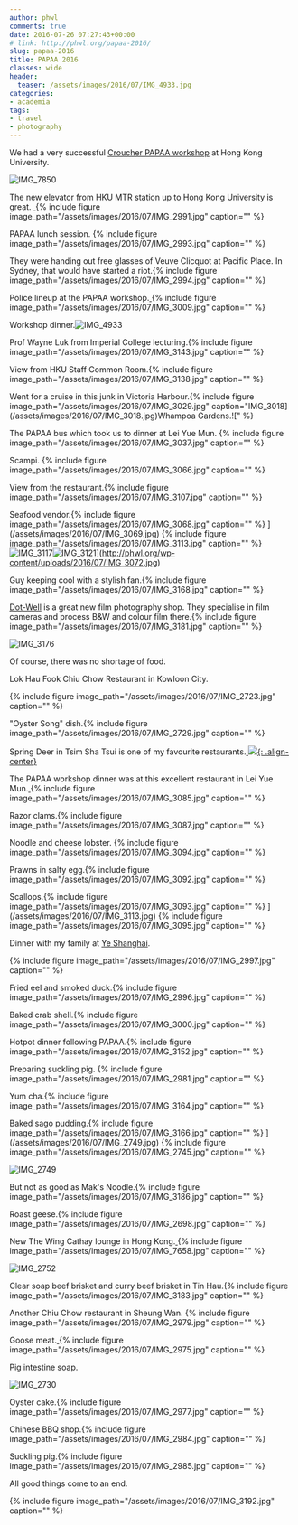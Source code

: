 ```yaml
---
author: phwl
comments: true
date: 2016-07-26 07:27:43+00:00
# link: http://phwl.org/papaa-2016/
slug: papaa-2016
title: PAPAA 2016
classes: wide
header:
  teaser: /assets/images/2016/07/IMG_4933.jpg
categories:
- academia
tags:
- travel
- photography
---
```


We had a very successful [Croucher PAPAA workshop](http://cscpapaa.eee.hku.hk/) at Hong Kong University.

![IMG_7850](/assets/images/2016/07/IMG_7850.jpg)

<!-- more -->

The new elevator from HKU MTR station up to Hong Kong University is great. [
](/assets/images/2016/07/IMG_2972.jpg) {% include figure image_path="/assets/images/2016/07/IMG_2991.jpg" caption="" %}

PAPAA lunch session.
{% include figure image_path="/assets/images/2016/07/IMG_2993.jpg" caption="" %}

They were handing out free glasses of Veuve Clicquot at Pacific Place. In Sydney, that would have started a riot.{% include figure image_path="/assets/images/2016/07/IMG_2994.jpg" caption="" %}

Police lineup at the PAPAA workshop.[
](/assets/images/2016/07/IMG_2997.jpg) {% include figure image_path="/assets/images/2016/07/IMG_3009.jpg" caption="" %}

Workshop dinner.![IMG_4933](/assets/images/2016/07/IMG_4933.jpg)

Prof Wayne Luk from Imperial College lecturing.{% include figure image_path="/assets/images/2016/07/IMG_3143.jpg" caption="" %}



View from HKU Staff Common Room.{% include figure image_path="/assets/images/2016/07/IMG_3138.jpg" caption="" %}

Went for a cruise in this junk in Victoria Harbour.{% include figure image_path="/assets/images/2016/07/IMG_3029.jpg" caption="IMG_3018](/assets/images/2016/07/IMG_3018.jpg)Whampoa Gardens.![" %}

The PAPAA bus which took us to dinner at Lei Yue Mun.
{% include figure image_path="/assets/images/2016/07/IMG_3037.jpg" caption="" %}

Scampi.
{% include figure image_path="/assets/images/2016/07/IMG_3066.jpg" caption="" %}

View from the restaurant.{% include figure image_path="/assets/images/2016/07/IMG_3107.jpg" caption="" %}

Seafood vendor.{% include figure image_path="/assets/images/2016/07/IMG_3068.jpg" caption="" %}
](/assets/images/2016/07/IMG_3069.jpg) {% include figure image_path="/assets/images/2016/07/IMG_3113.jpg" caption="" %}
![IMG_3117](/assets/images/2016/07/IMG_3117.jpg)![IMG_3121](/assets/images/2016/07/IMG_3121.jpg)](http://phwl.org/wp-content/uploads/2016/07/IMG_3072.jpg)

Guy keeping cool with a stylish fan.{% include figure image_path="/assets/images/2016/07/IMG_3168.jpg" caption="" %}

[Dot-Well](http://www.dotwellphoto.com.hk/) is a great new film photography shop. They specialise in film cameras and process B&W and colour film there.{% include figure image_path="/assets/images/2016/07/IMG_3181.jpg" caption="" %}

![IMG_3176](/assets/images/2016/07/IMG_3176.jpg)

Of course, there was no shortage of food.

Lok Hau Fook Chiu Chow Restaurant in Kowloon City.

{% include figure image_path="/assets/images/2016/07/IMG_2723.jpg" caption="" %}

"Oyster Song" dish.{% include figure image_path="/assets/images/2016/07/IMG_2729.jpg" caption="" %}

Spring Deer in Tsim Sha Tsui is one of my favourite restaurants.[
](/assets/images/2016/07/IMG_3127.jpg) [![](http://phwl.org/wp-content/uploads/2016/07/IMG_7630.jpg){: .align-center}](http://phwl.org/wp-content/uploads/2016/07/IMG_7630.jpg)

The PAPAA workshop dinner was at this excellent restaurant in Lei Yue Mun.[
](/assets/images/2016/07/IMG_3073.jpg) {% include figure image_path="/assets/images/2016/07/IMG_3085.jpg" caption="" %}

Razor clams.{% include figure image_path="/assets/images/2016/07/IMG_3087.jpg" caption="" %}

Noodle and cheese lobster.
{% include figure image_path="/assets/images/2016/07/IMG_3094.jpg" caption="" %}

Prawns in salty egg.{% include figure image_path="/assets/images/2016/07/IMG_3092.jpg" caption="" %}

Scallops.{% include figure image_path="/assets/images/2016/07/IMG_3093.jpg" caption="" %}
](/assets/images/2016/07/IMG_3113.jpg) {% include figure image_path="/assets/images/2016/07/IMG_3095.jpg" caption="" %}

Dinner with my family at [Ye Shanghai](http://www.pacificplace.com.hk/dine/Ye%20Shanghai).

{% include figure image_path="/assets/images/2016/07/IMG_2997.jpg" caption="" %}

Fried eel and smoked duck.{% include figure image_path="/assets/images/2016/07/IMG_2996.jpg" caption="" %}

Baked crab shell.{% include figure image_path="/assets/images/2016/07/IMG_3000.jpg" caption="" %}

Hotpot dinner following PAPAA.{% include figure image_path="/assets/images/2016/07/IMG_3152.jpg" caption="" %}

Preparing suckling pig.
{% include figure image_path="/assets/images/2016/07/IMG_2981.jpg" caption="" %}

Yum cha.{% include figure image_path="/assets/images/2016/07/IMG_3164.jpg" caption="" %}

Baked sago pudding.{% include figure image_path="/assets/images/2016/07/IMG_3166.jpg" caption="" %}
](/assets/images/2016/07/IMG_2749.jpg) {% include figure image_path="/assets/images/2016/07/IMG_2745.jpg" caption="" %}

![IMG_2749](/assets/images/2016/07/IMG_2749.jpg)



But not as good as Mak's Noodle.{% include figure image_path="/assets/images/2016/07/IMG_3186.jpg" caption="" %}

Roast geese.{% include figure image_path="/assets/images/2016/07/IMG_2698.jpg" caption="" %}

New The Wing Cathay lounge in Hong Kong.[
](/assets/images/2016/07/IMG_7632.jpg) {% include figure image_path="/assets/images/2016/07/IMG_7658.jpg" caption="" %}

![IMG_2752](/assets/images/2016/07/IMG_2752.jpg)



Clear soap beef brisket and curry beef brisket in Tin Hau.{% include figure image_path="/assets/images/2016/07/IMG_3183.jpg" caption="" %}

Another Chiu Chow restaurant in Sheung Wan.
{% include figure image_path="/assets/images/2016/07/IMG_2979.jpg" caption="" %}

Goose meat.[
](/assets/images/2016/07/IMG_2979.jpg){% include figure image_path="/assets/images/2016/07/IMG_2975.jpg" caption="" %}

Pig intestine soap.

![IMG_2730](/assets/images/2016/07/IMG_2730.jpg)

Oyster cake.{% include figure image_path="/assets/images/2016/07/IMG_2977.jpg" caption="" %}

Chinese BBQ shop.{% include figure image_path="/assets/images/2016/07/IMG_2984.jpg" caption="" %}

Suckling pig.{% include figure image_path="/assets/images/2016/07/IMG_2985.jpg" caption="" %}

All good things come to an end.

{% include figure image_path="/assets/images/2016/07/IMG_3192.jpg" caption="" %}






